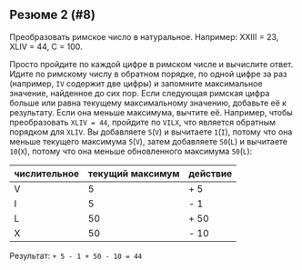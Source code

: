 ## Резюме 2 (#8)

Преобразовать римское число в натуральное. Например: XXIII = 23, XLIV = 44, C = 100.

<div class="hint">

Просто пройдите по каждой цифре в римском числе и вычислите ответ. Идите по римскому числу в обратном порядке, по одной цифре за раз (например, `IV` содержит две цифры) и запомните максимальное значение, найденное до сих пор. Если следующая римская цифра больше или равна текущему максимальному значению, добавьте её к результату. Если она меньше максимума, вычтите её. Например, чтобы преобразовать `XLIV = 44`, пройдите по `VILX`, что является обратным порядком для `XLIV`. Вы добавляете `5`(`V`) и вычитаете `1`(`I`), потому что она меньше текущего максимума `5`(`V`), затем добавляете `50`(`L`) и вычитаете `10`(`X`), потому что она меньше обновленного максимума `50`(`L`):

| числительное | текущий максимум | действие |
| ------------ |------------------|----------|
| V            | 5                | + 5      |
| I            | 5                | - 1      |
| L            | 50               | + 50     |
| X            | 50               | - 10     |

Результат: `+ 5 - 1 + 50 - 10 = 44`

</div>